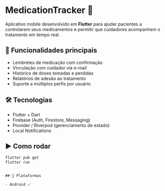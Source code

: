 # MedicationTracker 💊

Aplicativo mobile desenvolvido em **Flutter** para ajudar pacientes a controlarem seus medicamentos e permitir que cuidadores acompanhem o tratamento em tempo real.

## 🚀 Funcionalidades principais

- Lembretes de medicação com confirmação
- Vinculação com cuidador via e-mail
- Histórico de doses tomadas e perdidas
- Relatórios de adesão ao tratamento
- Suporte a múltiplos perfis por usuário

## 🛠️ Tecnologias

- Flutter + Dart
- Firebase (Auth, Firestore, Messaging)
- Provider / Riverpod (gerenciamento de estado)
- Local Notifications

## ▶️ Como rodar

```bash
flutter pub get
flutter run
```

```

## 📱 Plataformas

- Android ✅
```
